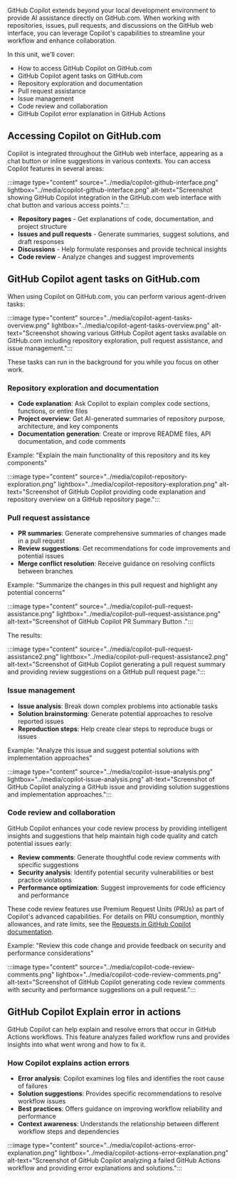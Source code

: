 GitHub Copilot extends beyond your local development environment to provide AI assistance directly on GitHub.com. When working with repositories, issues, pull requests, and discussions on the GitHub web interface, you can leverage Copilot's capabilities to streamline your workflow and enhance collaboration.

In this unit, we'll cover:

- How to access GitHub Copilot on GitHub.com
- GitHub Copilot agent tasks on GitHub.com
- Repository exploration and documentation
- Pull request assistance
- Issue management
- Code review and collaboration
- GitHub Copilot error explanation in GitHub Actions

## Accessing Copilot on GitHub.com

Copilot is integrated throughout the GitHub web interface, appearing as a chat button or inline suggestions in various contexts. You can access Copilot features in several areas:

:::image type="content" source="../media/copilot-github-interface.png" lightbox="../media/copilot-github-interface.png" alt-text="Screenshot showing GitHub Copilot integration in the GitHub.com web interface with chat button and various access points.":::

- **Repository pages** - Get explanations of code, documentation, and project structure
- **Issues and pull requests** - Generate summaries, suggest solutions, and draft responses  
- **Discussions** - Help formulate responses and provide technical insights
- **Code review** - Analyze changes and suggest improvements

## GitHub Copilot agent tasks on GitHub.com

When using Copilot on GitHub.com, you can perform various agent-driven tasks:

:::image type="content" source="../media/copilot-agent-tasks-overview.png" lightbox="../media/copilot-agent-tasks-overview.png" alt-text="Screenshot showing various GitHub Copilot agent tasks available on GitHub.com including repository exploration, pull request assistance, and issue management.":::

These tasks can run in the background for you while you focus on other work.

### Repository exploration and documentation

- **Code explanation**: Ask Copilot to explain complex code sections, functions, or entire files
- **Project overview**: Get AI-generated summaries of repository purpose, architecture, and key components
- **Documentation generation**: Create or improve README files, API documentation, and code comments

Example: "Explain the main functionality of this repository and its key components"

:::image type="content" source="../media/copilot-repository-exploration.png" lightbox="../media/copilot-repository-exploration.png" alt-text="Screenshot of GitHub Copilot providing code explanation and repository overview on a GitHub repository page.":::

### Pull request assistance

- **PR summaries**: Generate comprehensive summaries of changes made in a pull request
- **Review suggestions**: Get recommendations for code improvements and potential issues
- **Merge conflict resolution**: Receive guidance on resolving conflicts between branches

Example: "Summarize the changes in this pull request and highlight any potential concerns"

:::image type="content" source="../media/copilot-pull-request-assistance.png" lightbox="../media/copilot-pull-request-assistance.png" alt-text="Screenshot of GitHub Copilot PR Summary Button .":::

The results:

:::image type="content" source="../media/copilot-pull-request-assistance2.png" lightbox="../media/copilot-pull-request-assistance2.png" alt-text="Screenshot of GitHub Copilot generating a pull request summary and providing review suggestions on a GitHub pull request page.":::

### Issue management

- **Issue analysis**: Break down complex problems into actionable tasks
- **Solution brainstorming**: Generate potential approaches to resolve reported issues
- **Reproduction steps**: Help create clear steps to reproduce bugs or issues

Example: "Analyze this issue and suggest potential solutions with implementation approaches"

:::image type="content" source="../media/copilot-issue-analysis.png" lightbox="../media/copilot-issue-analysis.png" alt-text="Screenshot of GitHub Copilot analyzing a GitHub issue and providing solution suggestions and implementation approaches.":::

### Code review and collaboration

GitHub Copilot enhances your code review process by providing intelligent insights and suggestions that help maintain high code quality and catch potential issues early:

- **Review comments**: Generate thoughtful code review comments with specific suggestions
- **Security analysis**: Identify potential security vulnerabilities or best practice violations
- **Performance optimization**: Suggest improvements for code efficiency and performance

These code review features use Premium Request Units (PRUs) as part of Copilot's advanced capabilities. For details on PRU consumption, monthly allowances, and rate limits, see the [Requests in GitHub Copilot documentation](https://docs.github.com/en/copilot/concepts/billing/copilot-requests).

Example: "Review this code change and provide feedback on security and performance considerations"

:::image type="content" source="../media/copilot-code-review-comments.png" lightbox="../media/copilot-code-review-comments.png" alt-text="Screenshot of GitHub Copilot generating code review comments with security and performance suggestions on a pull request.":::

## GitHub Copilot Explain error in actions

GitHub Copilot can help explain and resolve errors that occur in GitHub Actions workflows. This feature analyzes failed workflow runs and provides insights into what went wrong and how to fix it.

### How Copilot explains action errors

- **Error analysis**: Copilot examines log files and identifies the root cause of failures
- **Solution suggestions**: Provides specific recommendations to resolve workflow issues
- **Best practices**: Offers guidance on improving workflow reliability and performance
- **Context awareness**: Understands the relationship between different workflow steps and dependencies

:::image type="content" source="../media/copilot-actions-error-explanation.png" lightbox="../media/copilot-actions-error-explanation.png" alt-text="Screenshot of GitHub Copilot analyzing a failed GitHub Actions workflow and providing error explanations and solutions.":::
